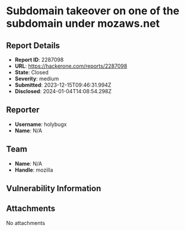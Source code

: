 # Subdomain takeover on one of the subdomain under mozaws.net

## Report Details
- **Report ID**: 2287098
- **URL**: https://hackerone.com/reports/2287098
- **State**: Closed
- **Severity**: medium
- **Submitted**: 2023-12-15T09:46:31.994Z
- **Disclosed**: 2024-01-04T14:08:54.298Z

## Reporter
- **Username**: holybugx
- **Name**: N/A

## Team
- **Name**: N/A
- **Handle**: mozilla

## Vulnerability Information


## Attachments
No attachments
